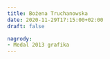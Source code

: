 ```yaml
---
title: Bożena Truchanowska
date: 2020-11-29T17:15:00+02:00
draft: false

nagrody:
- Medal 2013 grafika
---
```

